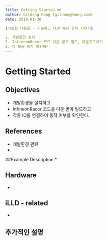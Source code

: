 ```yaml
---
title: Getting Started.md
author: Gildong Hong (gildong@hong.com)  
date: 2018-01-30

[기술할 내용들 - 기술하고 나면 해당 항목 지우기]

1. 개발환경 설치
2. InfineonRacer 코드 다운 받고 빌드, 다운로드하기
3. 각 모듈 동작 확인하기 
---
```


# Getting Started

## Objectives
* 개발환경을 설치하고
* InfineonRacer 코드를 다운 받아 빌드하고
* 각종 IO를 연결하여 동작 여부를 확인한다.

## References
* 개발환경 관련
* ​

##Example Description 
*

## Hardware
* ​

## iLLD - related
*

## 추가적인 설명